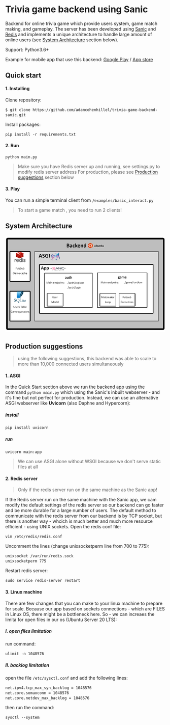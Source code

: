 Trivia game backend using Sanic
===============================

Backend for online trivia game which provide users system, game match making, and gameplay. The server has been developed using [Sanic](https://github.com/huge-success/sanic) and [Redis](https://redis.io/) and implements a unique architecture to handle large amount of online users (see [System Architecture](#system-architecture) section below).

Support: Python3.6+

Example for mobile app that use this backend: [Google Play](https://play.google.com/store/apps/details?id=com.gruchka.brainfight) / [App store](https://apps.apple.com/us/app/id1522442388)

## Quick start
#### 1. Installing
Clone repository:

    $ git clone https://github.com/adamcohenhillel/trivia-game-backend-sanic.git
Install packages:

    pip install -r requirements.txt
    
#### 2. Run

    python main.py

> Make sure you have Redis server up and running, see settings.py to modify redis server address
> For production, please see [Production suggestions](#production-suggestions) section below

#### 3. Play
You can run a simple terminal client from `/examples/basic_interact.py`
> To start a game match , you need to run 2 clients!

## System Architecture
![Architecture](/images/architecture.png)

## Production suggestions
> using the following suggestions, this backend was able to scale to more than 10,000 connected users simultaneously

#### 1. ASGI
In the Quick Start section above we run the backend app using the command `python main.py` which using the Sanic's inbuilt webserver - and it's fine but not perfect for production. Instead, we can use an alternative ASGI webserver like **Uvicorn** (also Daphne and Hypercorn):
#####  install

    pip install uvicorn

##### run
    
    uvicorn main:app

> We can use ASGI alone without WSGI because we don't serve static files at all

#### 2. Redis server
> Only if the redis server run on the same machine as the Sanic app!

If the Redis server run on the same machine with the Sanic app, we cam modify the default settings of the redis server so our backend can go faster and be more durable for a large number of users. The default method to communicate with the redis server from our backend is by TCP socket, but there is another way - whcich is much better and much more resource efficient - using UNIX sockets.
Open the redis conf file:

    vim /etc/redis/redis.conf

Uncomment the lines (change unixsocketperm line from 700 to 775):

    unixsocket /var/run/redis.sock
    unixsocketperm 775

Restart redis server:
    
    sudo service redis-server restart

#### 3. Linux machine
There are few changes that you can make to your linux machine to prepare for scale.
Because our app based on sockets connections - which are FILES in Linux OS, there might be a bottleneck here. So - we can increaes the limita for open files in our os (Ubuntu Server 20 LTS):
##### I. open files limitation
run command:

    ulimit -n 1048576
    
##### II. backlog limitation
open the file `/etc/sysctl.conf` and add the following lines:

    net.ipv4.tcp_max_syn_backlog = 1048576
    net.core.somaxconn = 1048576
    net.core.netdev_max_backlog = 1048576

then run the command:

    sysctl --system
